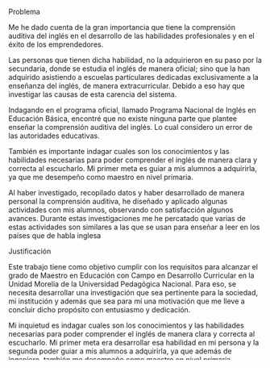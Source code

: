 Problema

Me he dado cuenta de la gran importancia que tiene la comprensión auditiva del inglés en el desarrollo de las habilidades profesionales y en el éxito de los emprendedores.

Las personas que tienen dicha habilidad, no la adquirieron en su paso por la secundaria, donde se estudia el inglés de manera oficial; sino que la han adquirido asistiendo a escuelas particulares dedicadas exclusivamente a la enseñanza del inglés, de manera extracurricular. Debido a eso hay que investigar las causas de esta carencia del sistema.

Indagando en el programa oficial, llamado Programa Nacional de Inglés en Educación Básica, encontré que no existe ninguna parte que plantee enseñar la comprensión auditiva del inglés. Lo cual considero un error de las autoridades educativas.

También es importante indagar cuales son los conocimientos y las habilidades necesarias para poder comprender el inglés de manera clara y correcta al escucharlo. Mi primer meta es guiar a mis alumnos a adquirirla, ya que me desempeño como maestro en nivel primaria.

Al haber investigado, recopilado datos y haber desarrollado de manera personal la comprensión auditiva, he diseñado y aplicado algunas actividades con mis alumnos, observando con satisfacción algunos avances. Durante estas investigaciones me he percatado que varias de estas actividades son similares a las que se usan para enseñar a leer en los países que de habla inglesa

Justificación

Este trabajo tiene como objetivo cumplir con los requisitos para alcanzar el grado de Maestro en Educación con Campo en Desarrollo Curricular en la Unidad Morelia de la Universidad Pedagógica Nacional. Para eso, se necesita desarrollar una investigación que sea pertinente para la sociedad, mi institución y además que sea para mí una motivación que me lleve a concluir dicho propósito con entusiasmo y dedicación.

Mi inquietud es indagar cuales son los conocimientos y las habilidades necesarias para poder comprender el inglés de manera clara y correcta al escucharlo. Mi primer meta era desarrollar esa habilidad en mi persona y la segunda poder guiar a mis alumnos a adquirirla, ya que además de ingeniero, también me desempeño como maestro en nivel primaria.

Al haber investigado, recopilado datos y haber desarrollado un sistema de la comprensión auditiva, se han aplicado algunas actividades con los alumnos, observando con satisfacción algunos avances. Durante estas investigaciones me he percatado que varias de estas actividades son similares a las que se usan para enseñar a leer en los países que de habla inglesa.

Propósito

El propósito es que los alumnos puedan alcanzar de manera más satisfactoria las intenciones del Plan Nacional de Inglés, tanto en el nivel primaria y secundaria, y ayudar a alcanzar los objetivos de los subsecuentes niveles que cursarán durante su vida académica. También se intenta disminuir la deserción escolar causada por la dificultad que representa el estudio de la segunda lengua. ( a través de la comprensión  auditiva)

Interés social

La importancia de esta propuesta radica en conformarla con actividades eficaces y efectivas para el desarrollo de la comprensión auditiva en los niños del sexto grado de la primaria Benito Juárez, de tal forma que pueda ser extendida a los alumnos de todos los grados de esa escuela y también compartirla con los maestros de la zona escolar.

Propósito

Adecuar e impartir alguno de los métodos de enseñanza de la lectura del inglés en un grupo de niños, mientras, en otro grupo, se implementa el plan oficial.  Aunado a ello, rrealizar un diagnóstico previo y medir cuantitativa los resultados en ambos grupos para comparar y llegar a estimaciones que aseveren la correlación entre el uso de los métodos de enseñanza de la lectura en inglés y el grado de desarrollo de la comprensión auditiva. Tales resultados harán evidente, que la enseñanza de la lectura en inglés, potencia su comprensión auditiva (hipoteticamente).

Metodología

Se desarrollarán métodos de evaluación de los siguientes rasgos que se consideran indicadores de la lectura en voz alta y por lo tanto del resultado de la investigación.

Variable independiente: habilidad en la lectura en voz alta del inglés.

Precisión.- correspondencia entre grafemas y fonemas según las reglas.

Fluidez.- discurso continuo sin pausas donde no existen.

Comprensión de la idea general de lo que se está leyendo.

Acento.- mayor fuerza en las sílabas tónicas o palabras importantes y menor en las secundarias.

Entonación.- cambio de inflexiones en la voz según los signos de puntuación, interrogación y exclamación.

Variable dependiente: comprensión auditiva del inglés.

Correspondencia de las palabras escritas en un dictado.

Comprensión de la idea principal de un texto escuchado.

Comprensión de las ideas secundarias.

Parafraseo del texto escuchado.

Capacidad de ofrecer una respuesta oral a lo escuchado.

Capacidad de ejecutar una acción según una instrucción escuchada.

|   |   |
|---|---|
|Indicadores lectura en voz alta|Indicadores en la comprensión auditiva|
|Lectura de palabras sueltas|Identifica el tipo de oración|
|Lectura de oraciones|Identifica idea general|
|Entonación en la lectura|Identifica información específica|
|Dicción|Identifica palabras|
|Pronunciación||
|||

Esquema de investigación

La lectura correcta de palabras sueltas no potencia la identificación auditiva de palabras.

La lectura correcta de oraciones no ayuda a identificar la idea general de un discurso.

La entonación correcta en la lectura no potencia la identificación de los tipos de oraciones escuchadas.

La buena dicción en la lectura no propicia la identificación de información específica en discursos.

La correcta pronunciación en la lectura no ayuda a identificar la idea general en un discurso.